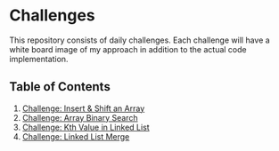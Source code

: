 # Challenges

This repository consists of daily challenges. Each challenge will have 
a white board image of my approach in addition to the actual code implementation.  

## Table of Contents

1.  [Challenge: Insert & Shift an Array](Challenges/ArrayInsert)
2.  [Challenge: Array Binary Search](../Challenges/BinarySearch)
3.  [Challenge: Kth Value in Linked List](Challenges/KthFromEnd/ll_kth_from_end)
4.  [Challenge: Linked List Merge](Challenges/LLMerge/ll_merge)
